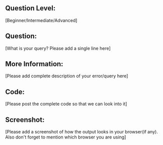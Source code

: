 ## Question Level: 
[Beginner/Intermediate/Advanced]

## Question: 
[What is your query? Please add a single line here]

## More Information: 
[Please add complete description of your error/query here]

## Code: 
[Please post the complete code so that we can look into it]

## Screenshot: 
[Please add a screenshot of how the output looks in your browser(if any). Also don't forget to mention which browser you are using]
